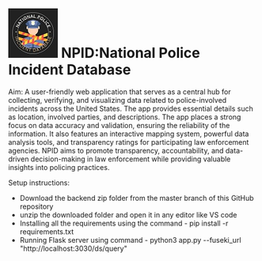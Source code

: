 <h1><img src = "Image/logoreadme.jpg">  NPID:National Police Incident Database  </h1>



Aim: A user-friendly web application that serves as a central hub for collecting, verifying, and visualizing data related to police-involved incidents across the United States. The app provides essential details such as location, involved parties, and descriptions. The app places a strong focus on data accuracy and validation, ensuring the reliability of the information. It also features an interactive mapping system, powerful data analysis tools, and transparency ratings for participating law enforcement agencies. NPID aims to promote transparency, accountability, and data-driven decision-making in law enforcement while providing valuable insights into policing practices.

Setup instructions:
- Download the backend zip folder from the master branch of this GitHub repository
- unzip the downloaded folder and open it in any editor like VS code
- Installing all the requirements using the command - pip install -r requirements.txt
- Running Flask server using command - python3 app.py --fuseki_url "http://localhost:3030/ds/query"